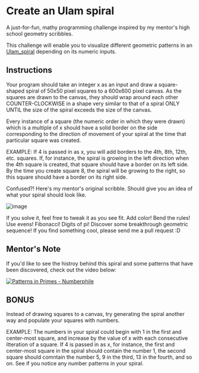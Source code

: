# Create an Ulam spiral

A just-for-fun, mathy programming challenge inspired by my mentor's high school geometry scribbles. 

This challenge will enable you to visualize different geometric patterns in an [Ulam_spiral](https://en.wikipedia.org/wiki/Ulam_spiral) depending on its numeric inputs.

## Instructions

Your program should take an integer x as an input and draw a square-shaped spiral of 50x50 pixel squares to a 600x600 pixel canvas. As the squares are drawn to the canvas, they should wrap around each other COUNTER-CLOCKWISE in a shape very similar to that of a spiral ONLY UNTIL the size of the spiral exceeds the size of the canvas.

Every instance of a square (the numeric order in which they were drawn) which is a multiple of x should have a solid border on the side corresponding to the direction of movement of your spiral at the time that particular square was created. 

EXAMPLE: If 4 is passed in as x, you will add borders to the 4th, 8th, 12th, etc. squares. If, for instance, the spiral is growing in the left direction when the 4th square is created, that square should have a border on its left side. By the time you create square 8, the spiral will be growing to the right, so this square should have a border on its right side.

Confused?! Here's my mentor's original scribble. Should give you an idea of what your spiral should look like.

![image](https://github.com/hunter-atk/number-spiral-geometry-challenge/blob/master/IMG_9240.jpg?raw=true)

If you solve it, feel free to tweak it as you see fit. Add color! Bend the rules! Use evens! Fibonacci! Digits of pi! Discover some breakthrough geometric sequence! If you find something cool, please send me a pull request :D

## Mentor's Note

If you'd like to see the histroy behind this spiral and some patterns that have been discovered, check out the video below:

[![Patterns in Primes - Numberphile](http://img.youtube.com/vi/iFuR97YcSLM/0.jpg)](http://www.youtube.com/watch?v=iFuR97YcSLM)

## BONUS

Instead of drawing squares to a canvas, try generating the spiral another way and populate your squares with numbers.

EXAMPLE: The numbers in your spiral could begin with 1 in the first and center-most square, and increase by the value of x with each consecutive itteration of a square. If 4 is passed in as x, for instance, the first and center-most square in the spiral should contain the number 1, the second square should comntain the number 5, 9 in the third, 13 in the fourth, and so on. See if you notice any number patterns in your spiral.

